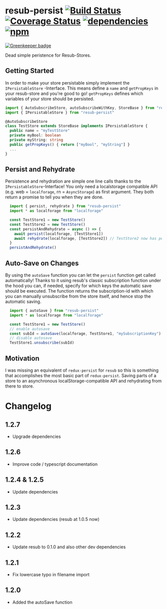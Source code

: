 # resub-persist [![Build Status](https://travis-ci.org/Hizoul/resub-persist.svg?branch=master)](https://travis-ci.org/Hizoul/resub-persist) [![Coverage Status](https://coveralls.io/repos/github/Hizoul/resub-persist/badge.svg?branch=master)](https://coveralls.io/github/Hizoul/resub-persist?branch=master) [![dependencies](https://david-dm.org/Hizoul/resub-persist.png)](https://david-dm.org/Hizoul/resub-persist) [![npm](https://img.shields.io/npm/v/resub-persist.svg)](https://www.npmjs.com/package/resub-persist)

[![Greenkeeper badge](https://badges.greenkeeper.io/Hizoul/resub-persist.svg)](https://greenkeeper.io/)

Dead simple peristence for Resub-Stores.

## Getting Started

In order to make your store persistable simply implement the `IPersistableStore` -Interface.
This means define a `name` and `getPropKeys` in your resub-store and you're good to go!
`getPropKeys` defines which variables of your store should be persisted.

```ts
import { AutoSubscribeStore, autoSubscribeWithKey, StoreBase } from "resub"
import { IPersistableStore } from "resub-persist"

@AutoSubscribeStore
class TestStore extends StoreBase implements IPersistableStore {
  public name = "myTestStore"
  private myBool: boolean
  private myString: string
  public getPropKeys() { return ["myBool", "myString"] }
  ...
}
```

## Persist and Rehydrate

Persistence and rehydration are simple one line calls thanks to the `IPersistableStore`-Interface!
You only need a localstorage compatible API (e.g. web = `localforage`, rn = `AsyncStorage`) as first argument.
They both return a promise to tell you when they are done.

```ts
  import { persist, rehydrate } from "resub-persist"
  import * as localforage from "localforage"

  const TestStore1 = new TestStore()
  const TestStore2 = new TestStore()
  const persistAndRehydrate = async () => {
    await persist(localforage, [TestStore1])
    await rehydrate(localforage, [TestStore2]) // TestStore2 now has persisted state of TestStore1
  }
  persistAndRehydrate()
```
## Auto-Save on Changes

By using the `autoSave` function you can let the `persist` function get called automatically!
Thanks to it using resub's classic subscription function under the hood you can, if needed, specify for which keys the automatic save should be executed.
The function returns the subscription-id with which you can manually unsubscribe from the store itself, and hence stop the automatic saving.

```ts
  import { autoSave } from "resub-persist"
  import * as localforage from "localforage"

  const TestStore1 = new TestStore()
  // enable autosave
  const subId = autoSave(localforage, TestStore1, "mySubscriptionKey")
  // disable autosave
  TestStore1.unsubscribe(subId)
```

## Motivation

I was missing an equivalent of `redux-persist` for `resub` so this is something that accomplishes the most basic part of `redux-persist`. Saving parts of a store to an asynchronous localStorage-compatible API and rehydrating from there to store.

# Changelog
## 1.2.7
- Upgrade dependencies
## 1.2.6
- Improve code / typescript documentation
## 1.2.4 & 1.2.5
- Update dependencies
## 1.2.3
- Update dependencies (resub at 1.0.5 now)
## 1.2.2
- Update resub to 0.1.0 and also other dev dependencies
## 1.2.1
- Fix lowercase typo in filename import
## 1.2.0
- Added the autoSave function